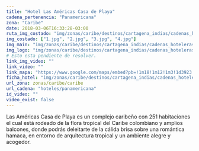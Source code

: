 ```yaml
---
title: "Hotel Las Américas Casa de Playa"
cadena_pertenencia: "Panamericana"
zona: "Caribe"
date: 2018-03-06T16:33:28-03:00
ruta_img_costado: "img/zonas/caribe/destinos/cartagena_indias/cadenas_hoteleras/panamericana/las_americas_casa_de_playa/imagenes_hotel/"
img_costado: ["1.jpg", "2.jpg", "3.jpg", "4.jpg"]
img_main: "img/zonas/caribe/destinos/cartagena_indias/cadenas_hoteleras/panamericana/las_americas_casa_de_playa/ficha_las_americas_casa_de_playa.jpg"
img_logo: "img/zonas/caribe/destinos/cartagena_indias/cadenas_hoteleras/panamericana/las_americas_casa_de_playa/logo_hotel/logo_las_americas_casa_de_playa.jpg"
# Esto esta pendiente de resolver.
link_img_video: ""
link_video: ""
link_mapa: "https://www.google.com/maps/embed?pb=!1m18!1m12!1m3!1d3923.5266091610024!2d-75.50985578520203!3d10.459088792537313!2m3!1f0!2f0!3f0!3m2!1i1024!2i768!4f13.1!3m3!1m2!1s0x8ef625936b260037%3A0x936b7beac322f9bb!2sHotel+Las+Am%C3%A9ricas!5e0!3m2!1ses!2scl!4v1520365194156"
ficha_hotel: "img/zonas/caribe/destinos/cartagena_indias/cadenas_hoteleras/panamericana/las_americas_casa_de_playa/capilla_del_mar.pdf"
url_zona: zonas/caribe/caribe
url_cadena: "hoteles/panamericana"
id_video: ""
video_exist: false
---
```

Las Américas Casa de Playa es un complejo caribeño con 251 habitaciones el cual está rodeado de la flora tropical del Caribe colombiano y amplios balcones, donde podrás deleitarte de la cálida brisa sobre una romántica hamaca, en entorno de arquitectura tropical y un ambiente alegre y acogedor.
